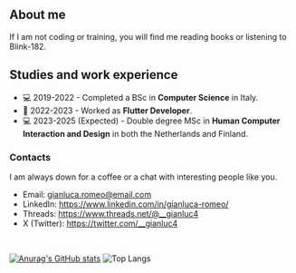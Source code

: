 ## About me
If I am not coding or training, you will find me reading books or listening to Blink-182.
<br>

## Studies and work experience
- 💻 2019-2022 - Completed a BSc in **Computer Science** in Italy.
- 💼 2022-2023 - Worked as **Flutter Developer**.
- 💻 2023-2025 (Expected) - Double degree MSc in **Human Computer Interaction and Design** in both the Netherlands and Finland.

### Contacts
I am always down for a coffee or a chat with interesting people like you.
- Email: gianluca.romeo@email.com
- LinkedIn: https://www.linkedin.com/in/gianluca-romeo/
- Threads: https://www.threads.net/@__gianluc4
- X (Twitter): https://twitter.com/__gianluc4
<br>

[![Anurag's GitHub stats](https://github-readme-stats.vercel.app/api?username=gianlucaromeo&show_icons=true)](https://github.com/anuraghazra/github-readme-stats)
![Top Langs](https://github-readme-stats.vercel.app/api/top-langs/?username=gianlucaromeo&layout=compact)
